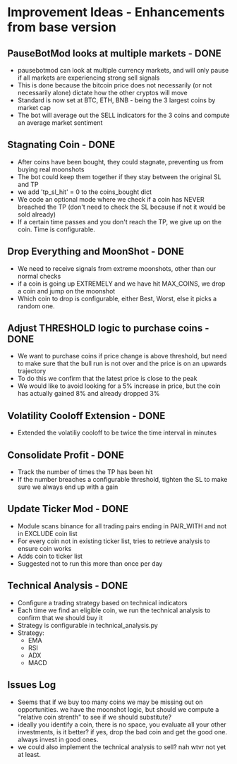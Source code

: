 # Improvement Ideas - Enhancements from base version

## PauseBotMod looks at multiple markets - DONE

- pausebotmod can look at multiple currency markets, and will only pause if all markets are experiencing strong sell signals
- This is done because the bitcoin price does not necessarily (or not necessarily alone) dictate how the other cryptos will move
- Standard is now set at BTC, ETH, BNB - being the 3 largest coins by market cap
- The bot will average out the SELL indicators for the 3 coins and compute an average market sentiment

## Stagnating Coin - DONE

- After coins have been bought, they could stagnate, preventing us from buying real moonshots
- The bot could keep them together if they stay between the original SL and TP
- we add 'tp_sl_hit' = 0 to the coins_bought dict
- We code an optional mode where we check if a coin has NEVER breached the TP (don't need to check the SL because if not it would be sold already)
- If a certain time passes and you don't reach the TP, we give up on the coin. Time is configurable.

## Drop Everything and MoonShot - DONE

- We need to receive signals from extreme moonshots, other than our normal checks
- if a coin is going up EXTREMELY and we have hit MAX_COINS, we drop a coin and jump on the moonshot
- Which coin to drop is configurable, either Best, Worst, else it picks a random one.

## Adjust THRESHOLD logic to purchase coins - DONE

- We want to purchase coins if price change is above threshold, but need to make sure that the bull run is not over and the price is on an upwards trajectory
- To do this we confirm that the latest price is close to the peak
- We would like to avoid looking for a 5% increase in price, but the coin has actually gained 8% and already dropped 3%

## Volatility Cooloff Extension - DONE

- Extended the volatiliy cooloff to be twice the time interval in minutes

## Consolidate Profit - DONE

- Track the number of times the TP has been hit
- If the number breaches a configurable threshold, tighten the SL to make sure we always end up with a gain

## Update Ticker Mod - DONE

- Module scans binance for all trading pairs ending in PAIR_WITH and not in EXCLUDE coin list
- For every coin not in existing ticker list, tries to retrieve analysis to ensure coin works
- Adds coin to ticker list
- Suggested not to run this more than once per day

## Technical Analysis - DONE

- Configure a trading strategy based on technical indicators
- Each time we find an eligible coin, we run the technical analysis to confirm that we should buy it
- Strategy is configurable in technical_analysis.py
- Strategy:
  - EMA
  - RSI
  - ADX
  - MACD

## Issues Log

- Seems that if we buy too many coins we may be missing out on opportunities. we have the moonshot logic, but should we compute a "relative coin strenth" to see if we should substitute?
- ideally you identify a coin, there is no space, you evaluate all your other investments, is it better? if yes, drop the bad coin and get the good one. always invest in good ones.
- we could also implement the technical analysis to sell? nah wtvr not yet at least.


